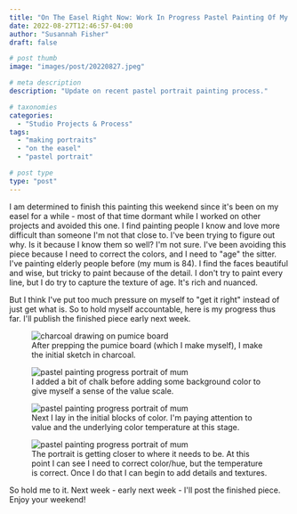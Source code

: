 ```yaml
---
title: "On The Easel Right Now: Work In Progress Pastel Painting Of My Mother"
date: 2022-08-27T12:46:57-04:00
author: "Susannah Fisher"
draft: false

# post thumb
image: "images/post/20220827.jpeg"

# meta description
description: "Update on recent pastel portrait painting process."

# taxonomies
categories:
  - "Studio Projects & Process"
tags:
  - "making portraits"
  - "on the easel"
  - "pastel portrait"

# post type
type: "post"
---
```


I am determined to finish this painting this weekend since it's been on my easel for a while - most of that time dormant while I worked on other projects and avoided this one. I find painting people I know and love more difficult than someone I'm not that close to. I've been trying to figure out why. Is it because I know them so well? I'm not sure. I've been avoiding this piece because I need to correct the colors, and I need to "age" the sitter. I've painting elderly people before (my mum is 84). I find the faces beautiful and wise, but tricky to paint because of the detail. I don't try to paint every line, but I do try to capture the texture of age. It's rich and nuanced.

But I think I've put too much pressure on myself to "get it right" instead of just get what is. So to hold myself accountable, here is my progress thus far. I'll publish the finished piece early next week.

<figure>
  <img src="/images/post/20220827a.jpeg" alt="charcoal drawing on pumice board" title="After prepping the pumice board (which I make myself), I make the initial sketch in charcoal.">
  <figcaption>After prepping the pumice board (which I make myself), I make the initial sketch in charcoal.</figcaption>
</figure>

<figure>
  <img src="/images/post/20220827.jpeg" alt="pastel painting progress portrait of mum" title="I added a bit of chalk before adding some background color to give myself a sense of the value scale.">
  <figcaption>I added a bit of chalk before adding some background color to give myself a sense of the value scale.</figcaption>
</figure>

<figure>
  <img src="/images/post/20220827b.jpeg" alt="pastel painting progress portrait of mum" title="Next I lay in the initial blocks of color. I'm paying attention to value and the underlying color temperature at this stage..">
  <figcaption>Next I lay in the initial blocks of color. I'm paying attention to value and the underlying color temperature at this stage.</figcaption>
</figure>

<figure>
  <img src="/images/post/20220827c.jpeg" alt="pastel painting progress portrait of mum" title="The portrait is getting closer to where it needs to be. At this point I can see I need to correct color/hue, but the temperature is correct. Once I do that I can begin to add details and textures.">
  <figcaption>The portrait is getting closer to where it needs to be. At this point I can see I need to correct color/hue, but the temperature is correct. Once I do that I can begin to add details and textures.</figcaption>
</figure>

So hold me to it. Next week - early next week - I'll post the finished piece. Enjoy your weekend!

